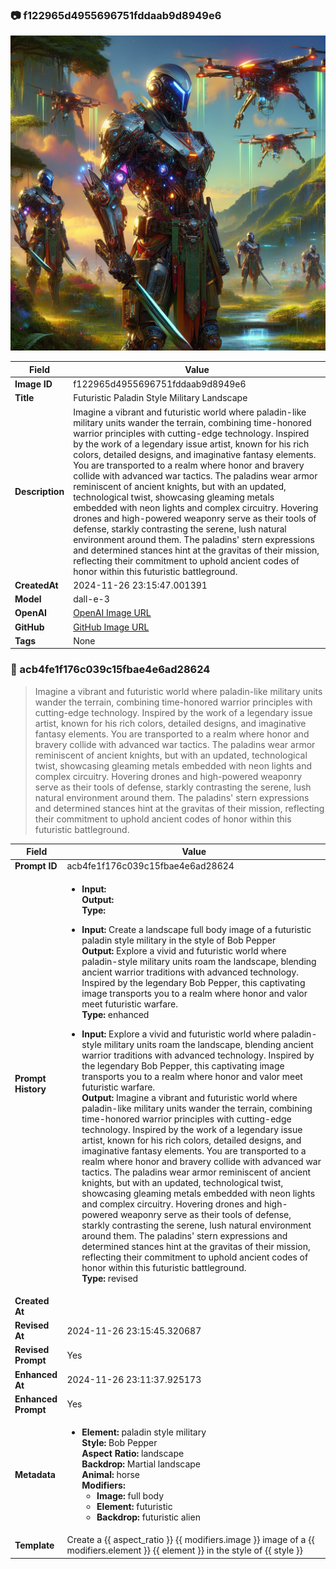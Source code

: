 

### 📷 f122965d4955696751fddaab9d8949e6 


![data.id](./f122965d4955696751fddaab9d8949e6.jpg)


| Field          | Value                                                                                                                     |
|----------------|---------------------------------------------------------------------------------------------------------------------------|
| **Image ID**             | f122965d4955696751fddaab9d8949e6                                                                                                             |
| **Title**           | Futuristic Paladin Style Military Landscape                                                                                                       |
| **Description**           | Imagine a vibrant and futuristic world where paladin-like military units wander the terrain, combining time-honored warrior principles with cutting-edge technology. Inspired by the work of a legendary issue artist, known for his rich colors, detailed designs, and imaginative fantasy elements. You are transported to a realm where honor and bravery collide with advanced war tactics. The paladins wear armor reminiscent of ancient knights, but with an updated, technological twist, showcasing gleaming metals embedded with neon lights and complex circuitry. Hovering drones and high-powered weaponry serve as their tools of defense, starkly contrasting the serene, lush natural environment around them. The paladins' stern expressions and determined stances hint at the gravitas of their mission, reflecting their commitment to uphold ancient codes of honor within this futuristic battleground.                                                                                                       |
| **CreatedAt**        | 2024-11-26 23:15:47.001391                                                                                                        |
| **Model**        | dall-e-3                                                                                                        |
| **OpenAI**         | [OpenAI Image URL](https://oaidalleapiprodscus.blob.core.windows.net/private/org-TZj0gKpq3CiXdXNznVOkBYav/user-t5KW5S6yYiCS0u4yDWasqnEP/img-Lla8dnHyojGJuWnU697PLaXO.png?st=2024-11-26T22%3A15%3A39Z&se=2024-11-27T00%3A15%3A39Z&sp=r&sv=2024-08-04&sr=b&rscd=inline&rsct=image/png&skoid=d505667d-d6c1-4a0a-bac7-5c84a87759f8&sktid=a48cca56-e6da-484e-a814-9c849652bcb3&skt=2024-11-26T04%3A01%3A24Z&ske=2024-11-27T04%3A01%3A24Z&sks=b&skv=2024-08-04&sig=tN4pw2OZY6Fc0M6%2BVBzE2Y7stGr8j%2B6iTwF6b3UpIcw%3D)                                                                                |
| **GitHub**         | [GitHub Image URL](https://github.com/Caneta-Silva/cyber-tomorrow/blob/main/images/f122965d4955696751fddaab9d8949e6/f122965d4955696751fddaab9d8949e6.jpg)                                                                                |
| **Tags**       | None                                                                                                                   |

### 📜 acb4fe1f176c039c15fbae4e6ad28624

> Imagine a vibrant and futuristic world where paladin-like military units wander the terrain, combining time-honored warrior principles with cutting-edge technology. Inspired by the work of a legendary issue artist, known for his rich colors, detailed designs, and imaginative fantasy elements. You are transported to a realm where honor and bravery collide with advanced war tactics. The paladins wear armor reminiscent of ancient knights, but with an updated, technological twist, showcasing gleaming metals embedded with neon lights and complex circuitry. Hovering drones and high-powered weaponry serve as their tools of defense, starkly contrasting the serene, lush natural environment around them. The paladins' stern expressions and determined stances hint at the gravitas of their mission, reflecting their commitment to uphold ancient codes of honor within this futuristic battleground.

| Field          | Value                                                                                                                                                                      |
|----------------|----------------------------------------------------------------------------------------------------------------------------------------------------------------------------|
| **Prompt ID**  | acb4fe1f176c039c15fbae4e6ad28624                                                                                                                                                            |
| **Prompt History** | <ul><li>**Input:**  <br> **Output:**  <br> **Type:** </li></ul><ul><li>**Input:** Create a landscape full body image of a futuristic paladin style military in the style of Bob Pepper <br> **Output:** Explore a vivid and futuristic world where paladin-style military units roam the landscape, blending ancient warrior traditions with advanced technology. Inspired by the legendary Bob Pepper, this captivating image transports you to a realm where honor and valor meet futuristic warfare. <br> **Type:** enhanced</li></ul><ul><li>**Input:** Explore a vivid and futuristic world where paladin-style military units roam the landscape, blending ancient warrior traditions with advanced technology. Inspired by the legendary Bob Pepper, this captivating image transports you to a realm where honor and valor meet futuristic warfare. <br> **Output:** Imagine a vibrant and futuristic world where paladin-like military units wander the terrain, combining time-honored warrior principles with cutting-edge technology. Inspired by the work of a legendary issue artist, known for his rich colors, detailed designs, and imaginative fantasy elements. You are transported to a realm where honor and bravery collide with advanced war tactics. The paladins wear armor reminiscent of ancient knights, but with an updated, technological twist, showcasing gleaming metals embedded with neon lights and complex circuitry. Hovering drones and high-powered weaponry serve as their tools of defense, starkly contrasting the serene, lush natural environment around them. The paladins' stern expressions and determined stances hint at the gravitas of their mission, reflecting their commitment to uphold ancient codes of honor within this futuristic battleground. <br> **Type:** revised</li></ul> |
| **Created At** |                                                                                                                                                    |
| **Revised At** | 2024-11-26 23:15:45.320687                                                                                                                                                   |
| **Revised Prompt** | Yes                                                                                                                                                                      |
| **Enhanced At** | 2024-11-26 23:11:37.925173                                                                                                                                                  |
| **Enhanced Prompt** | Yes                                                                                                                                                                    |
| **Metadata**   | <ul><li>**Element:** paladin style military <br> **Style:** Bob Pepper <br> **Aspect Ratio:** landscape <br> **Backdrop:** Martial landscape <br> **Animal:** horse <br> **Modifiers:**<ul><li>**Image:** full body</li><li>**Element:** futuristic</li><li>**Backdrop:** futuristic alien</li></ul></li></ul> |
| **Template**   | Create a {{ aspect_ratio }} {{ modifiers.image }} image of a {{ modifiers.element }} {{ element }} in the style of {{ style }}                                                                                                                                           |


